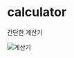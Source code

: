 # calculator
간단한 계산기

![계산기](https://user-images.githubusercontent.com/69416518/136348826-7cc2d336-8e86-4a6b-97ab-43ff6538ead2.JPG)
